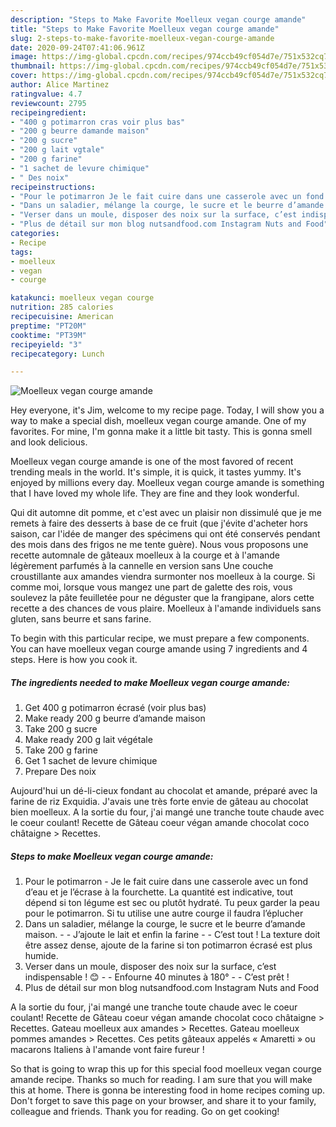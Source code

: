 ```yaml
---
description: "Steps to Make Favorite Moelleux vegan courge amande"
title: "Steps to Make Favorite Moelleux vegan courge amande"
slug: 2-steps-to-make-favorite-moelleux-vegan-courge-amande
date: 2020-09-24T07:41:06.961Z
image: https://img-global.cpcdn.com/recipes/974ccb49cf054d7e/751x532cq70/moelleux-vegan-courge-amande-photo-principale-de-la-recette.jpg
thumbnail: https://img-global.cpcdn.com/recipes/974ccb49cf054d7e/751x532cq70/moelleux-vegan-courge-amande-photo-principale-de-la-recette.jpg
cover: https://img-global.cpcdn.com/recipes/974ccb49cf054d7e/751x532cq70/moelleux-vegan-courge-amande-photo-principale-de-la-recette.jpg
author: Alice Martinez
ratingvalue: 4.7
reviewcount: 2795
recipeingredient:
- "400 g potimarron cras voir plus bas"
- "200 g beurre damande maison"
- "200 g sucre"
- "200 g lait vgtale"
- "200 g farine"
- "1 sachet de levure chimique"
- " Des noix"
recipeinstructions:
- "Pour le potimarron Je le fait cuire dans une casserole avec un fond d’eau et je l’écrase à la fourchette. La quantité est indicative, tout dépend si ton légume est sec ou plutôt hydraté. Tu peux garder la peau pour le potimarron. Si tu utilise une autre courge il faudra l’éplucher"
- "Dans un saladier, mélange la courge, le sucre et le beurre d’amande maison.  J’ajoute le lait et enfin la farine  C’est tout ! La texture doit être assez dense, ajoute de la farine si ton potimarron écrasé est plus humide."
- "Verser dans un moule, disposer des noix sur la surface, c’est indispensable ! 😊  Enfourne 40 minutes à 180°  C’est prêt !"
- "Plus de détail sur mon blog nutsandfood.com Instagram Nuts and Food"
categories:
- Recipe
tags:
- moelleux
- vegan
- courge

katakunci: moelleux vegan courge 
nutrition: 285 calories
recipecuisine: American
preptime: "PT20M"
cooktime: "PT39M"
recipeyield: "3"
recipecategory: Lunch

---
```



![Moelleux vegan courge amande](https://img-global.cpcdn.com/recipes/974ccb49cf054d7e/751x532cq70/moelleux-vegan-courge-amande-photo-principale-de-la-recette.jpg)

Hey everyone, it's Jim, welcome to my recipe page. Today, I will show you a way to make a special dish, moelleux vegan courge amande. One of my favorites. For mine, I'm gonna make it a little bit tasty. This is gonna smell and look delicious.

Moelleux vegan courge amande is one of the most favored of recent trending meals in the world. It's simple, it is quick, it tastes yummy. It's enjoyed by millions every day. Moelleux vegan courge amande is something that I have loved my whole life. They are fine and they look wonderful.

Qui dit automne dit pomme, et c&#39;est avec un plaisir non dissimulé que je me remets à faire des desserts à base de ce fruit (que j&#39;évite d&#39;acheter hors saison, car l&#39;idée de manger des spécimens qui ont été conservés pendant des mois dans des frigos ne me tente guère). Nous vous proposons une recette automnale de gâteaux moelleux à la courge et à l&#39;amande légèrement parfumés à la cannelle en version sans Une couche croustillante aux amandes viendra surmonter nos moelleux à la courge. Si comme moi, lorsque vous mangez une part de galette des rois, vous soulevez la pâte feuilletée pour ne déguster que la frangipane, alors cette recette a des chances de vous plaire. Moelleux à l&#39;amande individuels sans gluten, sans beurre et sans farine.


To begin with this particular recipe, we must prepare a few components. You can have moelleux vegan courge amande using 7 ingredients and 4 steps. Here is how you cook it.

<!--inarticleads1-->

##### The ingredients needed to make Moelleux vegan courge amande:

1. Get 400 g potimarron écrasé (voir plus bas)
1. Make ready 200 g beurre d’amande maison
1. Take 200 g sucre
1. Make ready 200 g lait végétale
1. Take 200 g farine
1. Get 1 sachet de levure chimique
1. Prepare  Des noix


Aujourd&#39;hui un dé-li-cieux fondant au chocolat et amande, préparé avec la farine de riz Exquidia. J&#39;avais une très forte envie de gâteau au chocolat bien moelleux. A la sortie du four, j&#39;ai mangé une tranche toute chaude avec le coeur coulant! Recette de Gâteau coeur végan amande chocolat coco châtaigne &gt; Recettes. 

<!--inarticleads2-->

##### Steps to make Moelleux vegan courge amande:

1. Pour le potimarron - Je le fait cuire dans une casserole avec un fond d’eau et je l’écrase à la fourchette. La quantité est indicative, tout dépend si ton légume est sec ou plutôt hydraté. Tu peux garder la peau pour le potimarron. Si tu utilise une autre courge il faudra l’éplucher
1. Dans un saladier, mélange la courge, le sucre et le beurre d’amande maison. -  - J’ajoute le lait et enfin la farine -  - C’est tout ! La texture doit être assez dense, ajoute de la farine si ton potimarron écrasé est plus humide.
1. Verser dans un moule, disposer des noix sur la surface, c’est indispensable ! 😊 -  - Enfourne 40 minutes à 180° -  - C’est prêt !
1. Plus de détail sur mon blog nutsandfood.com Instagram Nuts and Food


A la sortie du four, j&#39;ai mangé une tranche toute chaude avec le coeur coulant! Recette de Gâteau coeur végan amande chocolat coco châtaigne &gt; Recettes. Gateau moelleux aux amandes &gt; Recettes. Gateau moelleux pommes amandes &gt; Recettes. Ces petits gâteaux appelés « Amaretti » ou macarons Italiens à l&#39;amande vont faire fureur ! 

So that is going to wrap this up for this special food moelleux vegan courge amande recipe. Thanks so much for reading. I am sure that you will make this at home. There is gonna be interesting food in home recipes coming up. Don't forget to save this page on your browser, and share it to your family, colleague and friends. Thank you for reading. Go on get cooking!
